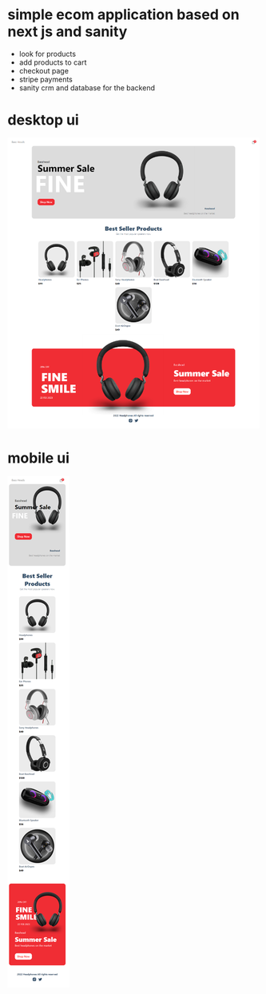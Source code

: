 # simple ecom application based on next js and sanity
- look for products
- add products to cart
- checkout page 
- stripe payments
- sanity crm and database for the backend 


# desktop ui 
![alt text](https://github.com/mijos52/bassheads/blob/main/bassheads.vercel.app_.png)


# mobile ui 
![alt text](https://github.com/mijos52/bassheads/blob/main/bassheads.vercel.app_%20(1).png)
